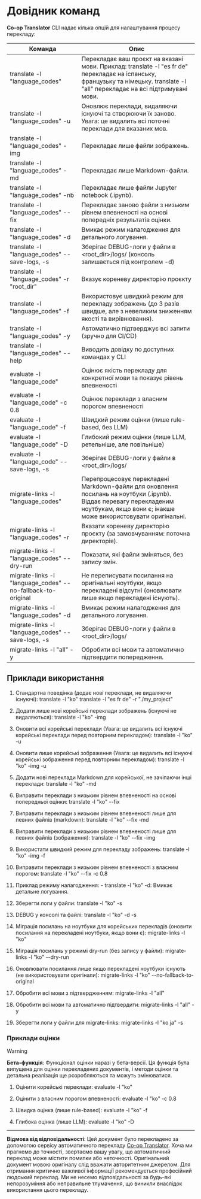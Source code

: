 <!--
CO_OP_TRANSLATOR_METADATA:
{
  "original_hash": "a6cddf5e9648ef0bba0de7eb07e74cf1",
  "translation_date": "2025-10-15T04:16:32+00:00",
  "source_file": "getting_started/command-reference.md",
  "language_code": "uk"
}
-->
# Довідник команд

**Co-op Translator** CLI надає кілька опцій для налаштування процесу перекладу:

Команда                                       | Опис
----------------------------------------------|-------------------------------------------------------------------------------------------------------------------------------------------------------------------------------------------------------
translate -l "language_codes"                 | Перекладає ваш проєкт на вказані мови. Приклад: translate -l "es fr de" перекладає на іспанську, французьку та німецьку. translate -l "all" перекладає на всі підтримувані мови.
translate -l "language_codes" -u              | Оновлює переклади, видаляючи існуючі та створюючи їх заново. Увага: це видалить всі поточні переклади для вказаних мов.
translate -l "language_codes" -img            | Перекладає лише файли зображень.
translate -l "language_codes" -md             | Перекладає лише Markdown-файли.
translate -l "language_codes" -nb             | Перекладає лише файли Jupyter notebook (.ipynb).
translate -l "language_codes" --fix           | Перекладає заново файли з низьким рівнем впевненості на основі попередніх результатів оцінки.
translate -l "language_codes" -d              | Вмикає режим налагодження для детального логування.
translate -l "language_codes" --save-logs, -s | Зберігає DEBUG-логи у файли в <root_dir>/logs/ (консоль залишається під контролем -d)
translate -l "language_codes" -r "root_dir"   | Вказує кореневу директорію проєкту
translate -l "language_codes" -f              | Використовує швидкий режим для перекладу зображень (до 3 разів швидше, але з невеликим зниженням якості та вирівнювання).
translate -l "language_codes" -y              | Автоматично підтверджує всі запити (зручно для CI/CD)
translate -l "language_codes" --help          | Виводить довідку по доступних командах у CLI
evaluate -l "language_code"                  | Оцінює якість перекладу для конкретної мови та показує рівень впевненості
evaluate -l "language_code" -c 0.8           | Оцінює переклади з власним порогом впевненості
evaluate -l "language_code" -f               | Швидкий режим оцінки (лише rule-based, без LLM)
evaluate -l "language_code" -D               | Глибокий режим оцінки (лише LLM, ретельніше, але повільніше)
evaluate -l "language_code" --save-logs, -s  | Зберігає DEBUG-логи у файли в <root_dir>/logs/
migrate-links -l "language_codes"             | Перепроцесовує перекладені Markdown-файли для оновлення посилань на ноутбуки (.ipynb). Віддає перевагу перекладеним ноутбукам, якщо вони є; інакше може використовувати оригінальні.
migrate-links -l "language_codes" -r          | Вказати кореневу директорію проєкту (за замовчуванням: поточна директорія).
migrate-links -l "language_codes" --dry-run   | Показати, які файли зміняться, без запису змін.
migrate-links -l "language_codes" --no-fallback-to-original | Не переписувати посилання на оригінальні ноутбуки, якщо перекладені відсутні (оновлювати лише якщо перекладені існують).
migrate-links -l "language_codes" -d          | Вмикає режим налагодження для детального логування.
migrate-links -l "language_codes" --save-logs, -s | Зберігає DEBUG-логи у файли в <root_dir>/logs/
migrate-links -l "all" -y                      | Обробити всі мови та автоматично підтвердити попередження.

## Приклади використання

  1. Стандартна поведінка (додає нові переклади, не видаляючи існуючі):   translate -l "ko"    translate -l "es fr de" -r "./my_project"

  2. Додати лише нові корейські переклади зображень (існуючі не видаляються):    translate -l "ko" -img

  3. Оновити всі корейські переклади (Увага: це видалить всі існуючі корейські переклади перед повторним перекладом):    translate -l "ko" -u

  4. Оновити лише корейські зображення (Увага: це видалить всі існуючі корейські зображення перед повторним перекладом):    translate -l "ko" -img -u

  5. Додати нові переклади Markdown для корейської, не зачіпаючи інші переклади:    translate -l "ko" -md

  6. Виправити переклади з низьким рівнем впевненості на основі попередньої оцінки: translate -l "ko" --fix

  7. Виправити переклади з низьким рівнем впевненості лише для певних файлів (markdown): translate -l "ko" --fix -md

  8. Виправити переклади з низьким рівнем впевненості лише для певних файлів (зображення): translate -l "ko" --fix -img

  9. Використати швидкий режим для перекладу зображень:    translate -l "ko" -img -f

  10. Виправити переклади з низьким рівнем впевненості з власним порогом: translate -l "ko" --fix -c 0.8

  11. Приклад режиму налагодження: - translate -l "ko" -d: Вмикає детальне логування.
  12. Зберегти логи у файли: translate -l "ko" -s
  13. DEBUG у консолі та файлі: translate -l "ko" -d -s

  14. Міграція посилань на ноутбуки для корейських перекладів (оновити посилання на перекладені ноутбуки, якщо вони є):    migrate-links -l "ko"

  15. Міграція посилань у режимі dry-run (без запису у файли):    migrate-links -l "ko" --dry-run

  16. Оновлювати посилання лише якщо перекладені ноутбуки існують (не використовувати оригінали):    migrate-links -l "ko" --no-fallback-to-original

  17. Обробити всі мови з підтвердженням:    migrate-links -l "all"

  18. Обробити всі мови та автоматично підтвердити:    migrate-links -l "all" -y
  19. Зберегти логи у файли для migrate-links:    migrate-links -l "ko ja" -s

### Приклади оцінки

> [!WARNING]  
> **Бета-функція**: Функціонал оцінки наразі у бета-версії. Ця функція була випущена для оцінки перекладених документів, і методи оцінки та детальна реалізація ще розробляються та можуть змінюватися.

  1. Оцінити корейські переклади: evaluate -l "ko"

  2. Оцінити з власним порогом впевненості: evaluate -l "ko" -c 0.8

  3. Швидка оцінка (лише rule-based): evaluate -l "ko" -f

  4. Глибока оцінка (лише LLM): evaluate -l "ko" -D

---

**Відмова від відповідальності**:
Цей документ було перекладено за допомогою сервісу автоматичного перекладу [Co-op Translator](https://github.com/Azure/co-op-translator). Хоча ми прагнемо до точності, звертаємо вашу увагу, що автоматичний переклад може містити помилки або неточності. Оригінальний документ мовою оригіналу слід вважати авторитетним джерелом. Для отримання критично важливої інформації рекомендується професійний людський переклад. Ми не несемо відповідальності за будь-які непорозуміння або неправильне тлумачення, що виникли внаслідок використання цього перекладу.